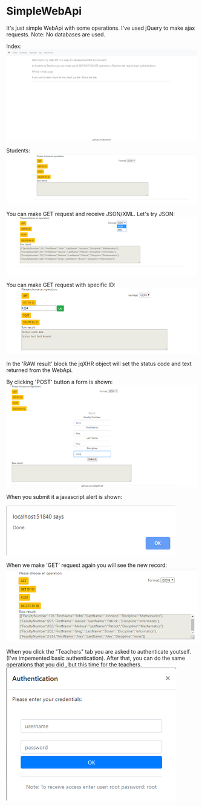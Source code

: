 # SimpleWebApi
It's just simple WebApi with some operations.
I've used jQuery to make ajax requests.
Note: No databases are used.

Index:
![Index](https://github.com/BackNot/SimpleWebApi/blob/master/PicturesOfProject/index.png)


Students:
![Students](https://github.com/BackNot/SimpleWebApi/blob/master/PicturesOfProject/Students.png)


You can make GET request and receive JSON/XML. Let's try JSON:
![GET](https://github.com/BackNot/SimpleWebApi/blob/master/PicturesOfProject/GetJSON.png)


You can make GET request with specific ID:
![GET](https://github.com/BackNot/SimpleWebApi/blob/master/PicturesOfProject/GetJSON2.png)

In the 'RAW result' block the jqXHR object will set the status code and text returned from the WebApi.

By clicking 'POST' button a form is shown:
![POST](https://github.com/BackNot/SimpleWebApi/blob/master/PicturesOfProject/POST2.png)


When you submit it a javascript alert is shown:

![POST](https://github.com/BackNot/SimpleWebApi/blob/master/PicturesOfProject/DonePOST.png)


When we make 'GET' request again you will see the new record:
![GET](https://github.com/BackNot/SimpleWebApi/blob/master/PicturesOfProject/GETJSON3.png)



When you click the "Teachers" tab you are asked to authenticate youtself. (I've impemented basic authentication).
After that,  you can do the same operations that you did , but this time for the teachers.
![Login](https://github.com/BackNot/SimpleWebApi/blob/master/PicturesOfProject/auth.png)
